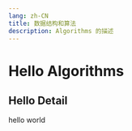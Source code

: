 ```yaml
---
lang: zh-CN
title: 数据结构和算法
description: Algorithms 的描述
---
```


# Hello Algorithms

## Hello Detail

hello world